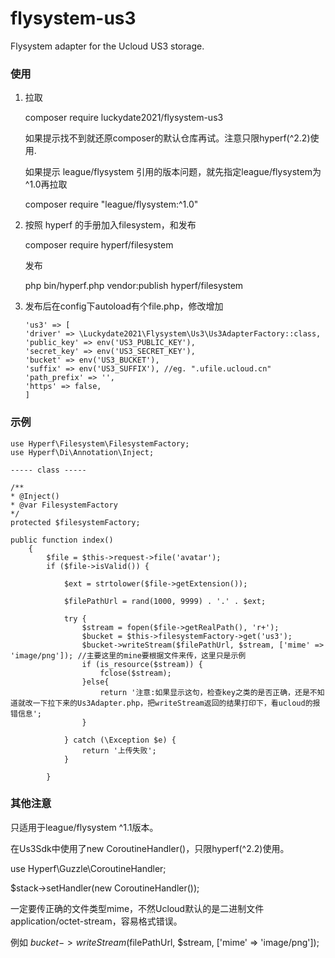 # flysystem-us3
Flysystem adapter for the Ucloud US3 storage.

### 使用
1. 拉取

    composer require luckydate2021/flysystem-us3

    如果提示找不到就还原composer的默认仓库再试。注意只限hyperf(^2.2)使用.
    
    如果提示 league/flysystem 引用的版本问题，就先指定league/flysystem为^1.0再拉取

    composer require "league/flysystem:^1.0"



2. 按照 hyperf 的手册加入filesystem，和发布

    composer require hyperf/filesystem

    发布
   
    php bin/hyperf.php vendor:publish hyperf/filesystem


3. 发布后在config下autoload有个file.php，修改增加
   ```
   'us3' => [
   'driver' => \Luckydate2021\Flysystem\Us3\Us3AdapterFactory::class, 
   'public_key' => env('US3_PUBLIC_KEY'),
   'secret_key' => env('US3_SECRET_KEY'),
   'bucket' => env('US3_BUCKET'),
   'suffix' => env('US3_SUFFIX'), //eg. ".ufile.ucloud.cn"
   'path_prefix' => '',
   'https' => false,
   ]

### 示例
```
use Hyperf\Filesystem\FilesystemFactory;
use Hyperf\Di\Annotation\Inject;

----- class -----

/**
* @Inject()
* @var FilesystemFactory
*/
protected $filesystemFactory;

public function index()
    {
        $file = $this->request->file('avatar');
        if ($file->isValid()) {

            $ext = strtolower($file->getExtension());

            $filePathUrl = rand(1000, 9999) . '.' . $ext;

            try {
                $stream = fopen($file->getRealPath(), 'r+');
                $bucket = $this->filesystemFactory->get('us3');
                $bucket->writeStream($filePathUrl, $stream, ['mime' => 'image/png']); //主要这里的mine要根据文件来传，这里只是示例
                if (is_resource($stream)) {
                    fclose($stream);
                }else{
                    return '注意:如果显示这句，检查key之类的是否正确，还是不知道就改一下拉下来的Us3Adapter.php，把writeStream返回的结果打印下，看ucloud的报错信息';
                }

            } catch (\Exception $e) {
                return '上传失败';
            }

        }  
```


### 其他注意

只适用于league/flysystem ^1.1版本。

在Us3Sdk中使用了new CoroutineHandler()，只限hyperf(^2.2)使用。

use Hyperf\Guzzle\CoroutineHandler;

$stack->setHandler(new CoroutineHandler());

一定要传正确的文件类型mime，不然Ucloud默认的是二进制文件 application/octet-stream，容易格式错误。

例如 $bucket->writeStream($filePathUrl, $stream, ['mime' => 'image/png']);

